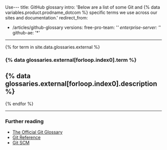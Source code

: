 Use---
title: GitHub glossary
intro: 'Below are a list of some Git and {% data variables.product.prodname_dotcom %} specific terms we use across our sites and documentation.'
redirect_from:
  - /articles/github-glossary
versions:
  free-pro-team: '*'
  enterprise-server: '*'
  github-ae: '*'
---

{% for term in site.data.glossaries.external %}
  ### {% data glossaries.external[forloop.index0].term %}
  {% data glossaries.external[forloop.index0].description %}
  ---
{% endfor %}

---

### Further reading

- [The Official Git Glossary](https://www.kernel.org/pub/software/scm/git/docs/gitglossary.html)
- [Git Reference](http://gitref.org/)
- [Git SCM](https://git-scm.com/doc)
